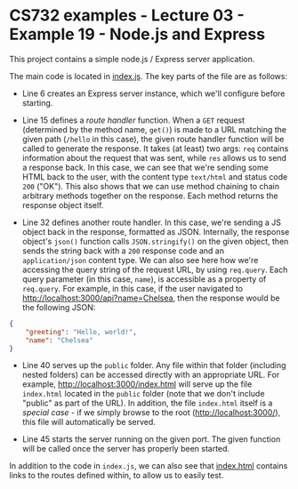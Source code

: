 # CS732 examples - Lecture 03 - Example 19 - Node.js and Express
This project contains a simple node.js / Express server application.

The main code is located in [index.js](./index.js). The key parts of the file are as follows:

- Line 6 creates an Express server instance, which we'll configure before starting.

- Line 15 defines a *route handler* function. When a `GET` request (determined by the method name, `get()`) is made to a URL matching the given path (`/hello` in this case), the given route handler function will be called to generate the response. It takes (at least) two args: `req` contains information about the request that was sent, while `res` allows us to send a response back. In this case, we can see that we're sending some HTML back to the user, with the content type `text/html` and status code `200` ("OK"). This also shows that we can use method chaining to chain arbitrary methods together on the response. Each method returns the response object itself.

- Line 32 defines another route handler. In this case, we're sending a JS object back in the response, formatted as JSON. Internally, the response object's `json()` function calls `JSON.stringify()` on the given object, then sends the string back with a `200` response code and an `application/json` content type. We can also see here how we're accessing the query string of the request URL, by using `req.query`. Each query parameter (in this case, `name`), is accessible as a property of `req.query`. For example, in this case, if the user navigated to <http://localhost:3000/api?name=Chelsea>, then the response would be the following JSON:

```json
{
    "greeting": "Hello, world!",
    "name": "Chelsea"
}
```

- Line 40 serves up the `public` folder. Any file within that folder (including nested folders) can be accessed directly with an appropriate URL. For example, <http://localhost:3000/index.html> will serve up the file `index.html` located in the `public` folder (note that we don't include "public" as part of the URL). In addition, the file `index.html` itself is a *special case* - if we simply browse to the root (<http://localhost:3000/>), this file will automatically be served.

- Line 45 starts the server running on the given port. The given function will be called once the server has properly been started.

In addition to the code in `index.js`, we can also see that [index.html](./public/index.html) contains links to the routes defined within, to allow us to easily test.
